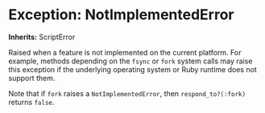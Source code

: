 # Exception: NotImplementedError
**Inherits:** ScriptError
    

Raised when a feature is not implemented on the current platform. For example,
methods depending on the `fsync` or `fork` system calls may raise this
exception if the underlying operating system or Ruby runtime does not support
them.

Note that if `fork` raises a `NotImplementedError`, then `respond_to?(:fork)`
returns `false`.



